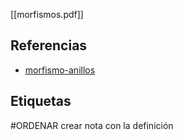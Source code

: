 [[morfismos.pdf]]

## Referencias
- [morfismo-anillos](./morfismo-anillos.md)

## Etiquetas
#ORDENAR crear nota con la definición
